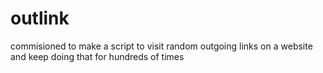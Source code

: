 # outlink
commisioned to make a script to visit random outgoing links on a website and keep doing that for hundreds of times
